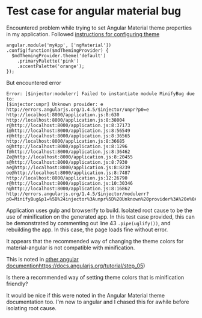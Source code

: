 # Test case for angular material bug

Encountered problem while trying to set Angular Material theme properties in my application.
Followed [instructions for configuring theme](https://material.angularjs.org/latest/#/Theming/03_configuring_a_theme)

```
angular.module('myApp', ['ngMaterial'])
.config(function($mdThemingProvider) {
  $mdThemingProvider.theme('default')
    .primaryPalette('pink')
    .accentPalette('orange');
});
```

But encountered error
```
Error: [$injector:modulerr] Failed to instantiate module MinifyBug due to:
[$injector:unpr] Unknown provider: e
http://errors.angularjs.org/1.4.5/$injector/unpr?p0=e
http://localhost:8000/application.js:8:630
http://localhost:8000/application.js:8:38004
r@http://localhost:8000/application.js:8:37173
i@http://localhost:8000/application.js:8:56549
r@http://localhost:8000/application.js:8:36565
http://localhost:8000/application.js:8:36685
o@http://localhost:8000/application.js:8:1296
f@http://localhost:8000/application.js:8:36462
Ze@http://localhost:8000/application.js:8:20455
s@http://localhost:8000/application.js:8:7930
ae@http://localhost:8000/application.js:8:8239
oe@http://localhost:8000/application.js:8:7487
http://localhost:8000/application.js:12:26790
r@http://localhost:8000/application.js:10:30346
n@http://localhost:8000/application.js:8:16862
http://errors.angularjs.org/1.4.5/$injector/modulerr?p0=MinifyBug&p1=%5B%24injector%3Aunpr%5D%20Unknown%20provider%3A%20e%0Ahttp%3A%2F%2Ferrors.angularjs.org%2F1.4.5%2F%24injector%2Funpr%3Fp0%3De%0Ahttp%3A%2F%2Flocalhost%3A8000%2Fapplication.js%3A8%3A630%0Ahttp%3A%2F%2Flocalhost%3A8000%2Fapplication.js%3A8%3A38004%0Ar%40http%3A%2F%2Flocalhost%3A8000%2Fapplication.js%3A8%3A37173%0Ai%40http%3A%2F%2Flocalhost%3A8000%2Fapplication.js%3A8%3A56549%0Ar%40http%3A%2F%2Flocalhost%3A8000%2Fapplication.js%3A8%3A36565%0Ahttp%3A%2F%2Flocalhost%3A8000%2Fapplication.js%3A8%3A36685%0Ao%40http%3A%2F%2Flocalhost%3A8000%2Fapplication.js%3A8%3A1296%0Af%40http%3A%2F%2Flocalhost%3A8000%2Fapplication.js%3A8%3A36462%0AZe%40http%3A%2F%2Flocalhost%3A8000%2Fapplication.js%3A8%3A20455%0As%40http%3A%2F%2Flocalhost%3A8000%2Fapplication.js%3A8%3A7930%0Aae%40http%3A%2F%2Flocalhost%3A8000%2Fapplication.js%3A8%3A8239%0Aoe%40http%3A%2F%2Flocalhost%3A8000%2Fapplication.js%3A8%3A7487%0Ahttp%3A%2F%2Flocalhost%3A8000%2Fapplication.js%3A12%3A26790%0Ar%40http%3A%2F%2Flocalhost%3A8000%2Fapplication.js%3A10%3A30346%0An%40http%3A%2F%2Flocalhost%3A8000%2Fapplication.js%3A8%3A16862
```

Application uses gulp and browserify to build. Isolated root cause to be the use of minification on the generated app.
In this test case provided, this can be demonstrated by commenting out line 43 `.pipe(uglify())`, and rebuilding the app.
In this case, the page loads fine without error.

It appears that the recommended way of changing the theme colors for material-angular is not compatible with minification.

This is noted in [other angular documention]()https://docs.angularjs.org/tutorial/step_05)

Is there a recommended way of setting theme colors that is minification friendly?

It would be nice if this were noted in the Angular Material theme documentation too.
I'm new to angular and I chased this for awhile before isolating root cause.